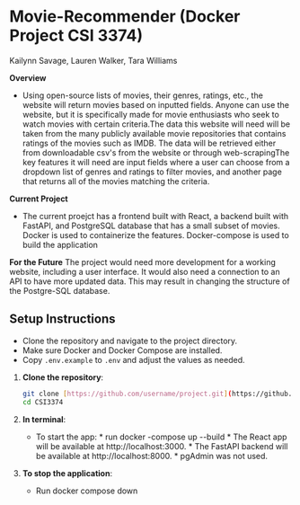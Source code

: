 # Movie-Recommender (Docker Project CSI 3374)
Kailynn Savage, Lauren Walker, Tara Williams 

**Overview**
* Using open-source lists of movies, their genres, ratings, etc., the website will return movies based on inputted fields. Anyone can use the website, but it is specifically made for movie enthusiasts who seek to watch movies with certain criteria.The data this website will need will be taken from the many publicly available movie repositories that contains ratings of the movies such as IMDB. The data will be retrieved either from downloadable csv's from the website or through web-scrapingThe key features it will need are input fields where a user can choose from a dropdown list of genres and ratings to filter movies, and another page that returns all of the movies matching the criteria.


**Current Project**
* The current proejct has a frontend built with React, a backend built with FastAPI, and PostgreSQL database that has a small subset of movies. Docker is used to containerize the features. Docker-compose is used to build the application 

**For the Future**
The project would need more development for a working website, including a user interface. It would also need a connection to an API to have more updated data. This may result in changing the structure of the Postgre-SQL database. 

## Setup Instructions
*  Clone the repository and navigate to the project directory.
*  Make sure Docker and Docker Compose are installed.
*  Copy `.env.example` to `.env` and adjust the values as needed.


1. **Clone the repository**:
   ```bash
   git clone [https://github.com/username/project.git](https://github.com/laurengxwalker/CSI3374.git)
   cd CSI3374

2. **In terminal**:
   * To start the app:
         * run docker -compose up --build
         * The React app will be available at http://localhost:3000.
         * The FastAPI backend will be available at http://localhost:8000.
         * pgAdmin was not used. 
  
4. **To stop the application**:
   * Run docker compose down 
